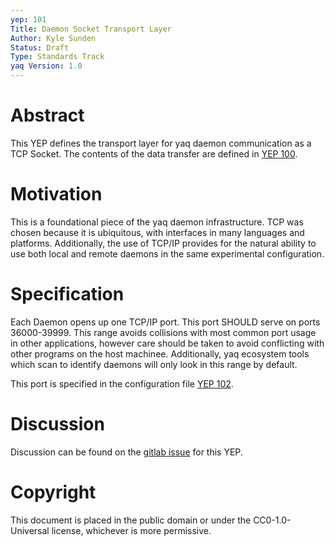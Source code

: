 ```yaml
---
yep: 101
Title: Daemon Socket Transport Layer
Author: Kyle Sunden
Status: Draft
Type: Standards Track
yaq Version: 1.0
---
```


# Abstract

This YEP defines the transport layer for yaq daemon communication as a TCP Socket.
The contents of the data transfer are defined in [YEP 100](https://yeps.yaq.fyi/yep-100).

# Motivation

This is a foundational piece of the yaq daemon infrastructure.
TCP was chosen because it is ubiquitous, with interfaces in many languages and platforms.
Additionally, the use of TCP/IP provides for the natural ability to use both local and remote daemons in the same experimental configuration.

# Specification

Each Daemon opens up one TCP/IP port.
This port SHOULD serve on ports 36000-39999.
This range avoids collisions with most common port usage in other applications, however care should be taken to avoid conflicting with other programs on the host machinee.
Additionally, yaq ecosystem tools which scan to identify daemons will only look in this range by default.

This port is specified in the configuration file [YEP 102](https://yeps.yaq.fyi/yep-102).

# Discussion

Discussion can be found on the [gitlab issue](https://gitlab.com/yaq/yeps/-/issues/2) for this YEP.

# Copyright

This document is placed in the public domain or under the
CC0-1.0-Universal license, whichever is more permissive.
